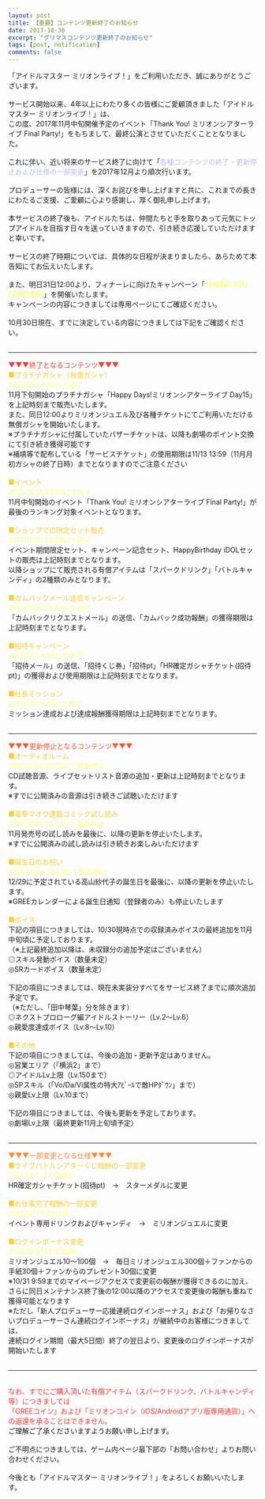 ```yaml
---
layout: post
title: 【重要】コンテンツ更新終了のお知らせ
date: 2017-10-30
excerpt: "グリマスコンテンツ更新終了のお知らせ"
tags: [post, notification]
comments: false
---
```

「アイドルマスター ミリオンライブ！」をご利用いただき、誠にありがとうございます。<br>
<br>
サービス開始以来、4年以上にわたり多くの皆様にご愛顧頂きました「アイドルマスター ミリオンライブ！」は、<br>
この度、2017年11月中旬開催予定のイベント「Thank You! ミリオンシアターライブ Final Party!」をもちまして、最終公演とさせていただくこととなりました。<br>
<br>
これに伴い、近い将来のサービス終了に向けて「<span style="color:#bbbbff">各種コンテンツの終了・更新停止および仕様の一部変更</span>」を2017年12月より順次行います。<br>
<br>
プロデューサーの皆様には、深くお詫びを申し上げますと共に、これまでの長きにわたるご支援、ご愛顧に心より感謝し、厚く御礼申し上げます。<br>
<br>
本サービスの終了後も、アイドルたちは、仲間たちと手を取りあって元気にトップアイドルを目指す日々を送っていきますので、引き続き応援していただけますと幸いです。<br>
<br>
サービスの終了時期については、具体的な日程が決まりましたら、あらためて本告知にてお伝えいたします。<br>
<br>
また、明日31日12:00より、フィナーレに向けたキャンペーン「<span style="color:#ffff33">TH@NK YOU FOREVER!!</span>」を開催いたします。<br>
キャンペーンの内容につきましては専用ページにてご確認ください。<br>
<br>
10月30日現在、すでに決定している内容につきましては下記をご確認ください。<br>
<br>
<hr>
<span style="color:#ff3333">▼▼▼終了となるコンテンツ▼▼▼</span><br>
<span style="color:#ffcc33">■プラチナガシャ（有償ガシャ）</span><br>
<span style="color:#ffff77">2017/12/1 9:59にて終了</span><br>
11月下旬開始のプラチナガシャ「Happy Days!ミリオンシアターライブ Day15」を上記時刻まで販売いたします。<br>
また、同日12:00よりミリオンジュエル及び各種チケットにてご利用いただける無償ガシャを開始いたします。<br>
※プラチナガシャに付属していたバザーチケットは、以降も劇場のポイント交換にて引き続き獲得可能です<br>
※補填等で配布している「サービスチケット」の使用期限は11/13 13:59（11月月初ガシャの終了日時）までとなりますのでご注意ください<br>
<br>
<span style="color:#ffcc33">■イベント</span><br>
<span style="color:#ffff77">2017/11/30 23:59にて終了</span><br>
11月中旬開始のイベント「Thank You! ミリオンシアターライブ Final Party!」が最後のランキング対象イベントとなります。<br>
<br>
<span style="color:#ffcc33">■ショップでの限定セット販売</span><br>
<span style="color:#ffff77">2017/11/30 23:59にて終了</span><br>
イベント期間限定セット、キャンペーン記念セット、HappyBirthday iDOLセットの販売は上記時刻までとなります。<br>
以降ショップにて販売される有償アイテムは「スパークドリンク」「バトルキャンディ」の2種類のみとなります。<br>
<br>
<span style="color:#ffcc33">■カムバックメール送信キャンペーン</span><br>
<span style="color:#ffff77">2017/11/30 23:59にて終了</span><br>
「カムバックリクエストメール」の送信、「カムバック成功報酬」の獲得期限は上記時刻までとなります。<br>
<br>
<span style="color:#ffcc33">■招待キャンペーン</span><br>
<span style="color:#ffff77">2017/12/1 9:59にて終了</span><br>
「招待メール」の送信、「招待くじ券」「招待pt」「HR確定ガシャチケット(招待pt)」の獲得および使用期限は上記時刻までとなります。<br>
<br>
<span style="color:#ffcc33">■社長ミッション</span><br>
<span style="color:#ffff77">2017/12/1 9:59にて終了</span><br>
ミッション達成および達成報酬獲得期限は上記時刻までとなります。<br>
<br>
<hr>
<span style="color:#ff5533">▼▼▼更新停止となるコンテンツ▼▼▼</span><br>
<span style="color:#ffcc33">■オーディオルーム</span><br>
<span style="color:#ffff77">2017/11/30 23:59にて更新停止</span><br>
CD試聴音源、ライブセットリスト音源の追加・更新は上記時刻までとなります。<br>
※すでに公開済みの音源は引き続きご試聴いただけます<br>
<br>
<span style="color:#ffcc33">■電撃マオウ連載コミック試し読み</span><br>
<span style="color:#ffff77">2017/11/30 23:59にて更新停止</span><br>
11月発売号の試し読みを最後に、以降の更新を停止いたします。<br>
※すでに公開済みの試し読みは引き続きお楽しみいただけます<br>
<br>
<span style="color:#ffcc33">■誕生日のお祝い</span><br>
<span style="color:#ffff77">2017/12/29 23:59にて更新停止</span><br>
12/29に予定されている高山紗代子の誕生日を最後に、以降の更新を停止いたします。<br>
※GREEカレンダーによる誕生日通知（登録者のみ）も停止いたします<br>
<br>
<span style="color:#ffcc33">■ボイス</span><br>
下記の項目につきましては、10/30現時点での収録済みボイスの最終追加を11月中旬頃に予定しております。<br>
（※上記最終追加以降は、未収録分の追加予定はございません）<br>
◎スキル発動ボイス（数量未定）<br>
◎SRカードボイス（数量未定）<br>
<br>
下記の項目につきましては、現在未実装分すべてをサービス終了までに順次追加予定です。<br>
（※ただし、「田中琴葉」分を除きます）<br>
◎ネクストプロローグ編アイドルストーリー（Lv.2～Lv.6）<br>
◎親愛度達成ボイス（Lv.8～Lv.10）<br>
<br>
<span style="color:#ffcc33">■その他</span><br>
下記の項目につきましては、今後の追加・更新予定はありません。<br>
◎営業エリア（「横浜2」まで）<br>
◎アイドルLv上限（Lv.150まで）<br>
◎SPスキル（「Vo/Da/Vi属性の特大ｱﾋﾟｰﾙで敵HPﾀﾞｳﾝ」まで）<br>
◎親愛Lv上限（Lv.10まで）<br>
<br>
下記の項目につきましては、今後も更新を予定しております。<br>
◎劇場Lv上限（最終更新11月上旬頃予定）<br>
<br>
<hr>
<span style="color:#ff8833">▼▼▼一部変更となる仕様▼▼▼</span><br>
<span style="color:#ffcc33">■ライブバトルシアターくじ報酬の一部変更</span><br>
<span style="color:#ffff77">2017/12/1 12:00以降</span><br>
HR確定ガシャチケット(招待pt)　→　スターメダルに変更<br>
<br>
<span style="color:#ffcc33">■お仕事完了報酬の一部変更</span><br>
<span style="color:#ffff77">2017/12/1 0:00以降</span><br>
イベント専用ドリンクおよびキャンディ　→　ミリオンジュエルに変更<br>
<br>
<span style="color:#ffcc33">■ログインボーナス変更</span><br>
<span style="color:#ffff77">2017/10/31 12:00以降</span><br>
ミリオンジュエル10～100個　→　毎日ミリオンジュエル300個＋ファンからの手紙30個＋ファンからのプレゼント30個に変更<br>
※10/31 9:59までのマイページアクセスで変更前の報酬が獲得できるのに加え、さらに同日メンテナンス終了後の12:00以降のアクセスで変更後の報酬も重ねて獲得可能となります<br>
※ただし「新人プロデューサー応援連続ログインボーナス」および「お帰りなさいプロデューサーさん連続ログインボーナス」が継続中のお客様につきましては、<br>
連続ログイン期間（最大5日間）終了の翌日より、変更後のログインボーナスが開始いたします<br>
<br>
<hr>
<br>
<span style="color:#ff3333">なお、すでにご購入頂いた有償アイテム（スパークドリンク、バトルキャンディ等）につきましては<br>
「GREEコイン」および「ミリオンコイン（iOS/Androidアプリ版専用通貨）」への返還を承ることはできません。</span><br>
ご理解ご了承くださいますようお願い申し上げます。<br>  
<br>
ご不明点につきましては、ゲーム内ページ最下部の「お問い合わせ」よりお問い合わせください。<br>
<br>
今後とも「アイドルマスター ミリオンライブ！」をよろしくお願いいたします。<br><br>
</div>
